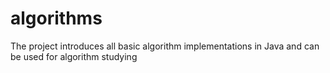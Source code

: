 algorithms
==========

The project introduces all basic algorithm implementations in Java and can be used for algorithm studying
